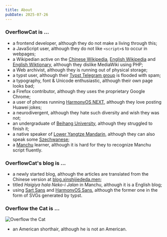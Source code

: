 ```yaml
---
title: About
pubDate: 2025-07-26
---
```


### OverflowCat is …

- a frontend developer, although they do not make a living through this;
- a JavaScript user, although they do not like `<script>`s to occur in webpages;
- a Wikipedian active on the [Chinese Wikipedia](https://zh.wikipedia.org/wiki/Special:Contributions/%E5%86%85%E5%AD%98%E6%BA%A2%E5%87%BA%E7%9A%84%E7%8C%AB), [English Wikipedia](https://en.wikipedia.org/wiki/Special:Contributions/%E5%86%85%E5%AD%98%E6%BA%A2%E5%87%BA%E7%9A%84%E7%8C%AB) and [English Wiktionary](https://en.wiktionary.org/wiki/Special:Contributions/%E5%86%85%E5%AD%98%E6%BA%A2%E5%87%BA%E7%9A%84%E7%8C%AB), although they dislike MediaWiki using PHP;
- a Web archivist, although they is running out of physical storage;
- a typst user, although their [Typst Telegram group](https://t.me/@typst_zh) is flooded with spam;
- a typography, font & Unicode enthusiastic, although their own page looks bad;
- a Firefox contributor, although they uses the proprietary Google Chrome;
- a user of phones running [HarmonyOS NEXT](https://en.wikipedia.org/wiki/HarmonyOS_NEXT), although they love posting Huawei jokes;
- a neurodivergent, although they hate such diversity and wish they was not;
- an undergraduate of [Beihang University](https://en.wikipedia.org/wiki/Beihang_University), although they struggled to finish it;
- a native speaker of [Lower Yangtze Mandarin](https://en.wikipedia.org/wiki/Lower_Yangtze_Mandarin), although they can also speak some [Szechwanese](https://en.wikipedia.org/wiki/Sichuanese_dialects);
- a [Manchu](https://en.wikipedia.org/wiki/Manchu_language) learner, although it is hard for they to recognize Manchu script fluently.

### OverflowCat's blog is …

- a newly started blog, although the articles are translated from the Chinese version at [blog.xinshijiededa.men](https://blog.xinshijiededa.men);
- titled *Haigiya hala Neko-i Jalan* in Manchu, although it is a English blog;
- using [Sart Sans](https://atelier-anchor.com/typefaces/sart-sans) and [HarmonyOS Sans](https://developer.huawei.com/consumer/cn/design/resource/), although the former one in the form of SVGs generated by typst.

### Overflow the Cat is …

![Overflow the Cat](https://remnote-user-data.s3.amazonaws.com/nGuv6zzhb1gyLb5dbbm_dPg7pcq33bzTYxR690if4httOjUC6XoJSANGzK6zekJZiOtSygYn5bjQtAIAl1G2mG7nsgwQY9qCRKLIM_kxdT1Nn7WPp5-PDCADkBR45Zyn.jpeg)

- an American shorthair, although he is not an American.
